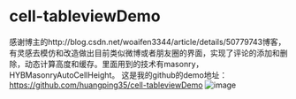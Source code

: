 # cell-tableviewDemo
感谢博主的http://blog.csdn.net/woaifen3344/article/details/50779743博客，有灵感去模仿和改造做出目前类似微博或者朋友圈的界面，实现了评论的添加和删除，动态计算高度和缓存。里面用到的技术有masonry，HYBMasonryAutoCellHeight。
这是我的github的demo地址：https://github.com/huangping35/cell-tableviewDemo
![image](https://github.com/huangping35/cell-tableviewDemo/blob/master/cell嵌套tableviewDemo/asap.png)
